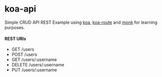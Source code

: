 # koa-api
Simple CRUD API REST Example using [koa](http://koajs.com/), [koa-route](https://github.com/koajs/route) and [monk](https://github.com/Automattic/monk) for learning purposes.

#### REST URIs
* GET /users
* POST /users
* GET /users/:username
* DELETE /users/:username
* PUT /users/:username
